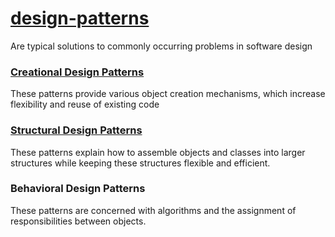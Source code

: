 # [design-patterns](https://refactoring.guru/)
Are typical solutions to commonly occurring problems in software design

### [Creational Design Patterns](https://github.com/ScornfulBirch/design-patterns/tree/master/src/creational#creational-design-patterns)
These patterns provide various object creation mechanisms, which increase flexibility and reuse of existing code

### [Structural Design Patterns](https://github.com/ScornfulBirch/design-patterns/tree/master/src/structural#structural-design-patterns)
These patterns explain how to assemble objects and classes into larger structures while keeping these structures flexible and efficient.

### Behavioral Design Patterns
These patterns are concerned with algorithms and the assignment of responsibilities between objects.
